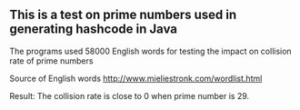## This is a test on prime numbers used in generating hashcode in Java

The programs used 58000 English words for testing the impact on collision rate of prime numbers

Source of English words
http://www.mieliestronk.com/wordlist.html

Result: The collision rate is close to 0 when prime number is 29.

